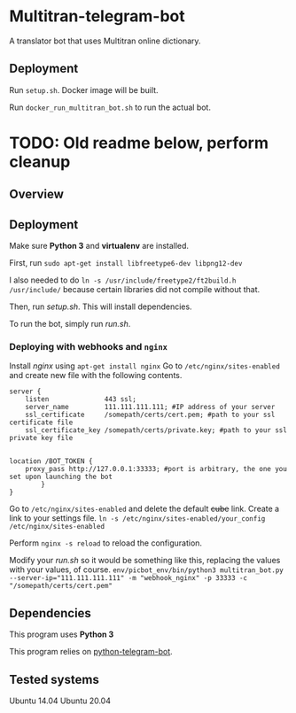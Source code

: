 # Multitran-telegram-bot
A translator bot that uses Multitran online dictionary.

## Deployment

Run `setup.sh`. Docker image will be built.

Run `docker_run_multitran_bot.sh` to run the actual bot.

# TODO: Old readme below, perform cleanup

## Overview

## Deployment

Make sure **Python 3** and **virtualenv** are installed.

First, run `sudo apt-get install libfreetype6-dev libpng12-dev`

I also needed to do `ln -s /usr/include/freetype2/ft2build.h /usr/include/` because certain libraries did not compile without that.

Then, run _setup.sh_. This will install dependencies.

To run the bot, simply run _run.sh_.

### Deploying with webhooks and `nginx`

Install *nginx* using `apt-get install nginx`
Go to `/etc/nginx/sites-enabled` and create new file with the following contents.
```
server {
    listen              443 ssl;
    server_name         111.111.111.111; #IP address of your server
    ssl_certificate     /somepath/certs/cert.pem; #path to your ssl certificate file
    ssl_certificate_key /somepath/certs/private.key; #path to your ssl private key file


location /BOT_TOKEN {
    proxy_pass http://127.0.0.1:33333; #port is arbitrary, the one you set upon launching the bot
        }
}

```

Go to `/etc/nginx/sites-enabled` and delete the default <s>cube</s> link.
Create a link to your settings file. `ln -s /etc/nginx/sites-enabled/your_config /etc/nginx/sites-enabled`

Perform `nginx -s reload` to reload the configuration.

Modify your _run.sh_ so it would be something like this, replacing the values with your values, of course.
`env/picbot_env/bin/python3 multitran_bot.py --server-ip="111.111.111.111" -m "webhook_nginx" -p 33333 -c "/somepath/certs/cert.pem"`


## Dependencies

This program uses **Python 3**

This program relies on [python-telegram-bot](https://github.com/leandrotoledo/python-telegram-bot).

## Tested systems

Ubuntu 14.04
Ubuntu 20.04
